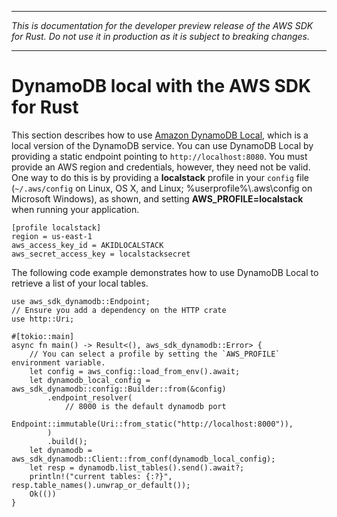 --------

 *This is documentation for the developer preview release of the AWS SDK for Rust\. Do not use it in production as it is subject to breaking changes\.* 

--------

# DynamoDB local with the AWS SDK for Rust<a name="dynamodb-local"></a>

This section describes how to use [Amazon DynamoDB Local](https://docs.aws.amazon.com/amazondynamodb/latest/developerguide/DynamoDBLocal.html), which is a local version of the DynamoDB service\. You can use DynamoDB Local by providing a static endpoint pointing to `http://localhost:8080`\. You must provide an AWS region and credentials, however, they need not be valid\. One way to do this is by providing a **localstack** profile in your `config` file \(`~/.aws/config` on Linux, OS X, and Linux; %userprofile%\\\.aws\\config on Microsoft Windows\), as shown, and setting **AWS\_PROFILE=localstack** when running your application\.

```
[profile localstack]
region = us-east-1
aws_access_key_id = AKIDLOCALSTACK
aws_secret_access_key = localstacksecret
```

The following code example demonstrates how to use DynamoDB Local to retrieve a list of your local tables\.

```
use aws_sdk_dynamodb::Endpoint;
// Ensure you add a dependency on the HTTP crate
use http::Uri;

#[tokio::main]
async fn main() -> Result<(), aws_sdk_dynamodb::Error> {
    // You can select a profile by setting the `AWS_PROFILE` environment variable.
    let config = aws_config::load_from_env().await;
    let dynamodb_local_config = aws_sdk_dynamodb::config::Builder::from(&config)
        .endpoint_resolver(
            // 8000 is the default dynamodb port
            Endpoint::immutable(Uri::from_static("http://localhost:8000")),
        )
        .build();
    let dynamodb = aws_sdk_dynamodb::Client::from_conf(dynamodb_local_config);
    let resp = dynamodb.list_tables().send().await?;
    println!("current tables: {:?}", resp.table_names().unwrap_or_default());
    Ok(())
}
```
